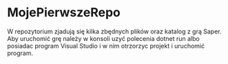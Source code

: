 # MojePierwszeRepo
W repozytorium zjadują się kilka zbędnych plików oraz katalog z grą Saper.
Aby uruchomić grę należy w konsoli uzyć polecenia dotnet run albo  posiadac program Visual Studio i w nim otrzorzyc projekt i uruchomić program.
